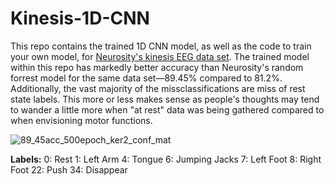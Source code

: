 # Kinesis-1D-CNN
This repo contains the trained 1D CNN model, as well as the code to train your own model, for [Neurosity's kinesis EEG data set](https://github.com/neurosity/sw-kinesis-ai). The trained model within this repo has markedly better accuracy than Neurosity's random forrest model for the same data set—89.45% compared to 81.2%. Additionally, the vast majority of the missclassifications are miss of rest state labels. This more or less makes sense as people's thoughts may tend to wander a little more when "at rest" data was being gathered compared to when envisioning motor functions.

![89_45acc_500epoch_ker2_conf_mat](https://github.com/user-attachments/assets/f2b4a101-6c82-49e9-835f-4934df815e08)

**Labels:**
    0: 	Rest
    1: 	Left Arm
    4: 	Tongue
    6:	Jumping Jacks
    7:	Left Foot
    8:	Right Foot
    22:	Push
    34:	Disappear

